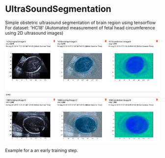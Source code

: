 # UltraSoundSegmentation

Simple obstetric ultrasound segmentation of brain region using tensorflow
For dataset: 'HC18' (Automated measurement of fetal head circumference using 2D ultrasound images)

![alt text](https://raw.githubusercontent.com/yoavalon/UltraSoundSegmentation/master/Selection_125.png)

Example for a an early training step.
